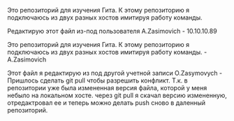 Это репозиторий для изучения Гита. К этому репозиторию я подключаюсь из двух разных хостов имитируя работу команды.

Редактирую этот файл из-под пользователя A.Zasimovich - 10.10.10.89

Это репозиторий для изучения Гита. К этому репозиторию я подключаюсь из двух разных хостов имитируя работу команды. - A.Zasimovich

Этот файл я редактирую из под другой учетной записи O.Zasymovych  - Пришлось сделать git pull чтобы разрешить конфликт. Т.к. в репозитории уже была измененная версия файла, которой у меня небыло на локальном хосте. через git pull я скачал версию измененную, отредактровал ее  и теперь можно делать push сново в даленный репозиторий.

